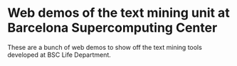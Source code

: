 # Web demos of the text mining unit at Barcelona Supercomputing Center

These are a bunch of web demos to show off the text mining tools developed at BSC Life Department.
